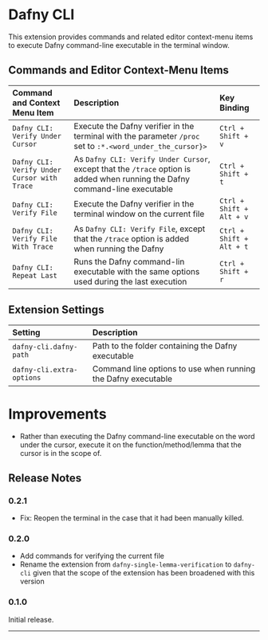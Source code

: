 # Dafny CLI

This extension provides commands and related editor context-menu items to execute Dafny command-line executable in the terminal window.

## Commands and Editor Context-Menu Items

|Command and Context Menu Item| Description|Key Binding|
|:----------------------|:-----------|:---|
|`Dafny CLI: Verify Under Cursor`| Execute the Dafny verifier in the terminal with the parameter `/proc` set to `:*.<word_under_the_cursor}>`|`Ctrl + Shift + v`|
|`Dafny CLI: Verify Under Cursor with Trace`| As `Dafny CLI: Verify Under Cursor`, except that the `/trace` option is added when running the Dafny command-line executable|`Ctrl + Shift + t`|
|`Dafny CLI: Verify File`|Execute the Dafny verifier in the terminal window on the current file| `Ctrl + Shift + Alt + v`|
|`Dafny CLI: Verify File With Trace`|As `Dafny CLI: Verify File`, except that the `/trace` option is added when running the Dafny| `Ctrl + Shift + Alt + t`|
|`Dafny CLI: Repeat Last`| Runs the Dafny command-lin executable with the same options used during the last execution|`Ctrl + Shift + r`|


## Extension Settings

|Setting| Description|
|:----------------------|:-----------|
|`dafny-cli.dafny-path`|Path to the folder containing the Dafny executable|
|`dafny-cli.extra-options`| Command line options to use when running the Dafny executable|

# Improvements

- Rather than executing the Dafny command-line executable on the word under the cursor, execute it on the function/method/lemma that the cursor is in the scope of.

## Release Notes

### 0.2.1
- Fix: Reopen the terminal in the case that it had been manually killed.

### 0.2.0
- Add commands for verifying the current file
- Rename the extension from `dafny-single-lemma-verification` to `dafny-cli` given that the scope of the extension has been broadened with this version

### 0.1.0

Initial release.


-----------------------------------------------------------------------------------------------------------

